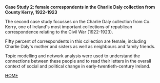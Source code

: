 **Case Study 2: female correspondents in the Charlie Daly collection from County Kerry, 1922-1923**

The second case study focusses on the Charlie Daly collection from Co. Kerry, one of Ireland's most important collections of republican correspondence relating to the Civil War (1922-1923).

Fifty percent of correspondents in this collection are female, including Charlie Daly's mother and sisters as well as neighbours and family friends.

Topic modelling and network analysis were used to understand the connections between these people and to read their letters in the overall context of social and political change in early-twentieth-century Ireland.

[HOME](https://monikabarget.github.io/FeministDH/)
